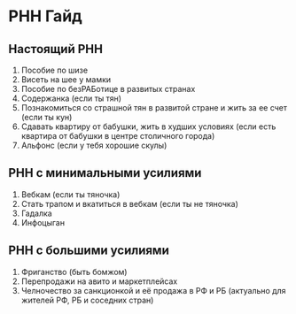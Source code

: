 # РНН Гайд

## Настоящий РНН

1. Пособие по шизе
2. Висеть на шее у мамки
3. Пособие по безРАБотице в развитых странах
4. Содержанка (если ты тян)
5. Познакомиться со страшной тян в развитой стране и жить за ее счет (если ты кун)
6. Сдавать квартиру от бабушки, жить в худших условиях (если есть квартира от бабушки в центре столичного города)
7. Альфонс (если у тебя хорошие скулы)

## РНН с минимальными усилиями

1. Вебкам (если ты тяночка)
2. Стать трапом и вкатиться в вебкам (если ты не тяночка)
3. Гадалка
4. Инфоцыган

## РНН с большими усилиями

1. Фриганство (быть бомжом)
2. Перепродажи на авито и маркетплейсах
3. Челночество за санкционкой и её продажа в РФ и РБ (актуально для жителей РФ, РБ и соседних стран)
